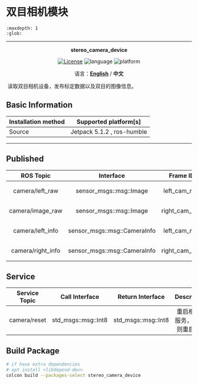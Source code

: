 # 双目相机模块

```{toctree}
:maxdepth: 1
:glob:
```

------

<p align="center"><strong>stereo_camera_device</strong></p>
<p align="center"><a href="https://github.com/${YOUR_GIT_REPOSITORY}/blob/main/LICENSE"><img alt="License" src="https://img.shields.io/badge/License-Apache%202.0-orange"/></a>
<img alt="language" src="https://img.shields.io/badge/language-c++-red"/>
<img alt="platform" src="https://img.shields.io/badge/platform-linux-l"/>
</p>

<p align="center">
    语言：<a href="./docs/docs_en/README_EN.md"><strong>English</strong></a> / <strong>中文</strong>
</p>

​	读取双目相机设备，发布标定数据以及双目的图像信息。

## Basic Information

| Installation method | Supported platform[s]      |
| ------------------- | -------------------------- |
| Source              | Jetpack 5.1.2 , ros-humble |

------

## Published

|     ROS Topic     |          Interface           |   Frame ID    |   Description    |
| :---------------: | :--------------------------: | :-----------: | :--------------: |
|  camera/left_raw  |   sensor_msgs::msg::Image    | left_cam_raw  |   左目相机图像   |
| camera/image_raw  |   sensor_msgs::msg::Image    | right_cam_raw |   右目相机图像   |
| camera/left_info  | sensor_msgs::msg::CameraInfo | left_cam_raw  | 左目相机标定数据 |
| camera/right_info | sensor_msgs::msg::CameraInfo | right_cam_raw | 右目相机标定数据 |

## Service

| Service Topic |   Call Interface    |  Return Interface   |           Description            |
| :-----------: | :-----------------: | :-----------------: | :------------------------------: |
| camera/reset  | std_msgs::msg::Int8 | std_msgs::msg::Int8 | 重启相机的服务，返回1 则重启成功 |

## Build Package

```bash
# if have extra dependencies
# apt install <libdepend-dev>
colcon build --packages-select stereo_camera_device
```

